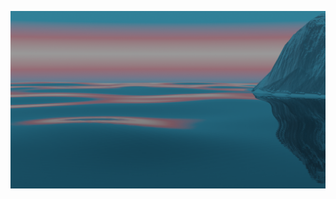 ![beatiful image of an oceas with a trans flag in the background](https://raw.githubusercontent.com/stewcop23/-sparkles-/main/transky2.png)
